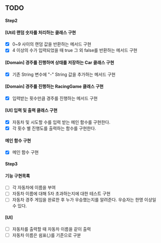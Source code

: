 ## TODO

#### Step2

#### [Util] 랜덤 숫자를 처리하는 클래스 구현

- [x] 0~9 사이의 랜덤 값을 반환하는 메서드 구현
- [x] 4 이상의 수가 입력되었을 때 true 그 외 false를 반환하는 메서드 구현

#### [Domain] 경주를 진행하며 상태를 저장하는 Car 클래스 구현

- [x] 기존 String 변수에 "-" String 값을 추가하는 메서드 구현

#### [Domain] 경주를 진행하는 RacingGame 클래스 구현

- [x] 입력받는 횟수만큼 경주를 진행하는 메서드 구현

#### [UI] 입력 및 출력 클래스 구현

- [x] 자동차 및 시도할 수를 입력 받는 메인 함수를 구현한다.
- [x] 각 횟수 별 진행도를 출력하는 함수를 구현한다.

#### 메인 함수 구현

- [x] 메인 함수 구현

#### Step3

#### 기능 구현목록

- [ ] 각 자동차에 이름을 부여
- [ ] 자동차 이름에 대해 5자 초과하는지에 대한 테스트 구현
- [ ] 자동차 경주 게임을 완료한 후 누가 우승했는지를 알려준다. 우승자는 한명 이상일 수 있다.

#### [UI]

- [ ] 자동차를 출력할 때 자동차 이름을 같이 출력
- [ ] 자동차 이름은 쉼표(,)를 기준으로 구분
